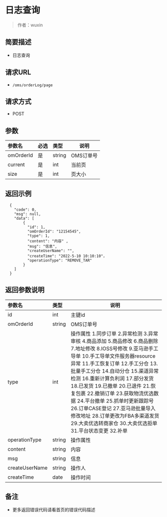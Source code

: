 # 日志查询

> 作者：wuxin

## 简要描述

- 日志查询

## 请求URL
- `/oms/orderLog/page`
  
## 请求方式
- POST 

## 参数

|参数名|必选|类型|说明|
|:----    |:---|:----- |-----   |
|omOrderId |是  |string |OMS订单号   |
|current |是  |int |当前页   |
|size |是  |int |页大小   |


## 返回示例 

``` 
  {
    "code": 0,
	"msg": null,
    "data": [
		{
		  "id": 1,
		  "omOrderId": "12154545",
		  "type": 1,
		  "content": "内容" ,
		  "msg": "信息",
		  "createUserName": "",
		  "createTime": "2022-5-10 10:10:10"，
		  "operationType": "REMOVE_TAR"
		}
	]
  }
```

## 返回参数说明 

|参数名|类型|说明|
|:-----  |:-----|-----                           |
|id |int   |主键id  |
|omOrderId |string   |OMS订单号  |
|type |int| 操作属性 1.同步订单 2.异常检测 3.异常审核 4.商品添加 5.商品修改 6.商品删除 7.地址修改 8.IOSS号修改 9.亚马逊手工导单 10.手工导单文件服务器resource异常 11.手工恢复订单 12.手工分仓 13.批量手工分仓 14.自动分仓 15.渠道异常检测 16.重新计算负利润 17.部分发货 18.已发货 19.已撤单 20.已退件 21.恢复包裹 22.撤销订单 23.获取物流优选数据 24.平台撤单 25.抓单时更新跟踪号 26.订单CASE登记 27.亚马逊批量导入修改地址 28.订单更改为FBA多渠道发货 29.大卖优选转商家仓 30.大卖优选拒单 31.平台状态变更 32.补单| 
|operationType|string|操作属性|
|content |string   |内容  |
|msg |string   |信息  |
|createUserName|string | 操作人|
|createTime |date   |操作时间  |

## 备注 

- 更多返回错误代码请看首页的错误代码描述
